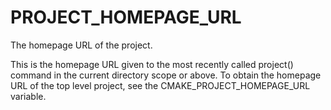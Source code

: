   

# PROJECT_HOMEPAGE_URL  
The homepage URL of the project.  

This is the homepage URL given to the most recently called project()
command in the current directory scope or above.  To obtain the homepage URL
of the top level project, see the CMAKE_PROJECT_HOMEPAGE_URL
variable.  

